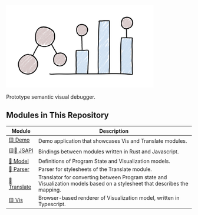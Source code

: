 <img src="./assets/logo.png" width="400" alt="Aili" />

Prototype semantic visual debugger.

## Modules in This Repository

| Module                          | Description                                                     |
|---------------------------------|-----------------------------------------------------------------|
| [:yellow_square: Demo](./demo)  | Demo application that showcases Vis and Translate modules.      |
| [:yellow_square::crab: JSAPI](./jsapi) | Bindings between modules written in Rust and Javascript. |
| [:crab: Model](./model)         | Definitions of Program State and Visualization models.          |
| [:crab: Parser](./parser)       | Parser for stylesheets of the Translate module.                 |
| [:crab: Translate](./translate) | Translator for converting between Program state and Visualization models based on a stylesheet that describes the mapping. |
| [:yellow_square: Vis](./vis)    | Browser-based renderer of Visualization model, written in Typescript. |
